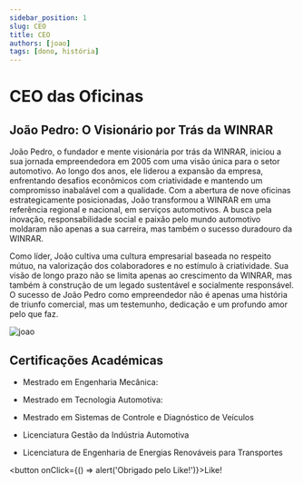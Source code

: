 ```yaml
---
sidebar_position: 1
slug: CEO
title: CEO
authors: [joao]
tags: [dono, história]
---
```


# CEO das Oficinas

## João Pedro: O Visionário por Trás da WINRAR

João Pedro, o fundador e mente visionária por trás da WINRAR, 
iniciou a sua jornada empreendedora em 2005 com uma visão única para o setor automotivo. Ao longo dos anos, ele liderou a expansão da empresa, enfrentando desafios econômicos com criatividade e mantendo um compromisso inabalável com a qualidade. Com a abertura de nove oficinas estrategicamente posicionadas, João transformou a WINRAR em uma referência regional e nacional, em serviços automotivos. A busca pela inovação, responsabilidade social e paixão pelo mundo automotivo moldaram não apenas a sua carreira, mas também o sucesso duradouro da WINRAR.

Como líder, João cultiva uma cultura empresarial baseada no respeito mútuo, na valorização dos colaboradores e no estímulo à criatividade. Sua visão de longo prazo não se limita apenas ao crescimento da WINRAR, mas também à construção de um legado sustentável e socialmente responsável.
O sucesso de João Pedro como empreendedor não é apenas uma história de triunfo comercial, mas um testemunho, dedicação e um profundo amor pelo que faz.

![joao](https://cdn.discordapp.com/attachments/1049372613945851975/1189647128641941665/perfilCEO.png?ex=659eec3a&is=658c773a&hm=58e8fc9f1dbe41736803ab734555b47fd257ee7d802c311a0bad0678a4372e31&)

## Certificações Académicas

+ Mestrado em Engenharia Mecânica:

+ Mestrado em Tecnologia Automotiva:

+ Mestrado em Sistemas de Controle e Diagnóstico de Veículos

+ Licenciatura Gestão da Indústria Automotiva

+ Licenciatura de Engenharia de Energias Renováveis para Transportes

<button onClick={() => alert('Obrigado pelo Like!')}>Like!</button>